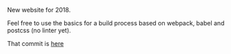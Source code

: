 New website for 2018.

Feel free to use the basics for a build process based on webpack, babel and postcss (no linter yet).

That commit is [here](https://github.com/realalexhomer/personal_site/commit/94e061c2e080ef6a48df7b3807b6052e06938969)
